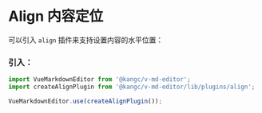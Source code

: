 # Align 内容定位

可以引入 `align` 插件来支持设置内容的水平位置：

<ClientOnly>
  <plugin-align />
</ClientOnly>

### 引入：

```js
import VueMarkdownEditor from '@kangc/v-md-editor';
import createAlignPlugin from '@kangc/v-md-editor/lib/plugins/align';

VueMarkdownEditor.use(createAlignPlugin());
```
